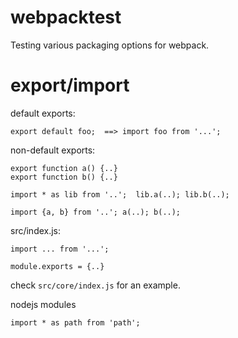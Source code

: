 # webpacktest

Testing various packaging options for webpack.

# export/import

default exports:

    export default foo;  ==> import foo from '...';

non-default exports:

    export function a() {..}
    export function b() {..} 

    import * as lib from '..';  lib.a(..); lib.b(..);
  
    import {a, b} from '..'; a(..); b(..);
 
 src/index.js:
 
    import ... from '...';
    
    module.exports = {..}

check `src/core/index.js` for an example.

nodejs modules

    import * as path from 'path';
